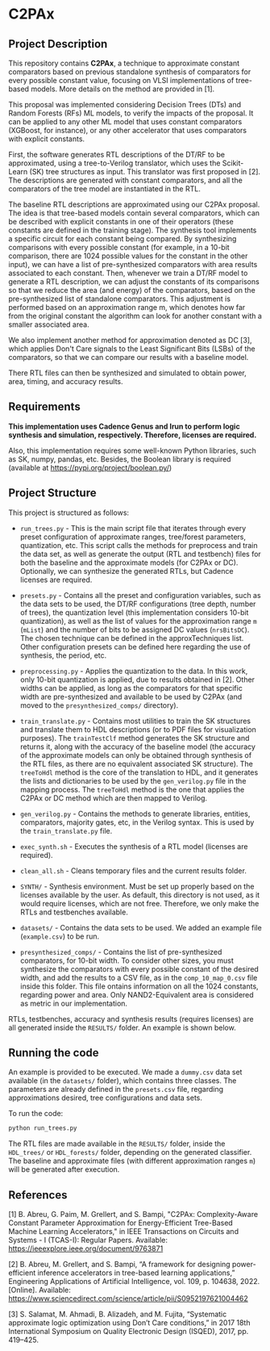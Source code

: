# C2PAx

## Project Description

This repository contains **C2PAx**, a technique to approximate constant comparators based on previous standalone synthesis of comparators for every possible constant value, focusing on VLSI implementations of tree-based models. More details on the method are provided in [1].

This proposal was implemented considering Decision Trees (DTs) and Random Forests (RFs) ML models, to verify the impacts of the proposal. It can be applied to any other ML model that uses constant comparators (XGBoost, for instance), or any other accelerator that uses comparators with explicit constants.

First, the software generates RTL descriptions of the DT/RF to be approximated, using a tree-to-Verilog translator, which uses the Scikit-Learn (SK) tree structures as input. This translator was first proposed in [2]. The descriptions are generated with constant comparators, and all the comparators of the tree model are instantiated in the RTL.

The baseline RTL descriptions are approximated using our C2PAx proposal. The idea is that tree-based models contain several comparators, which can be described with explicit constants in one of their operators (these constants are defined in the training stage). The synthesis tool implements a specific circuit for each constant being compared. By synthesizing comparisons with every possible constant (for example, in a 10-bit comparison, there are 1024 possible values for the constant in the other input), we can have a list of pre-synthesized comparators with area results associated to each constant. Then, whenever we train a DT/RF model to generate a RTL description, we can adjust the constants of its comparisons so that we reduce the area (and energy) of the comparators, based on the pre-synthesized list of standalone comparators. This adjustment is performed based on an approximation range m, which denotes how far from the original constant the algorithm can look for another constant with a smaller associated area.

We also implement another method for approximation denoted as DC [3], which applies Don't Care signals to the Least Significant Bits (LSBs) of the comparators, so that we can compare our results with a baseline model.

There RTL files can then be synthesized and simulated to obtain power, area, timing, and accuracy results.


## Requirements

**This implementation uses Cadence Genus and Irun to perform logic synthesis and simulation, respectively. Therefore, licenses are required.**

Also, this implementation requires some well-known Python libraries, such as SK, numpy, pandas, etc. Besides, the Boolean library is required (available at https://pypi.org/project/boolean.py/)

## Project Structure

This project is structured as follows:

* `run_trees.py` - This is the main script file that iterates through every preset configuration of approximate ranges, tree/forest parameters, quantization, etc. This script calls the methods for preprocess and train the data set, as well as generate the output (RTL and testbench) files for both the baseline and the approximate models (for C2PAx or DC). Optionally, we can synthesize the generated RTLs, but Cadence licenses are required.

* `presets.py` - Contains all the preset and configuration variables, such as the data sets to be used, the DT/RF configurations (tree depth, number of trees), the quantization level (this implementation considers 10-bit quantization), as well as the list of values for the approximation range `m` (`mList`) and the number of bits to be assigned DC values (`nrsBitsDC`). The chosen technique can be defined in the approxTechniques list. Other configuration presets can be defined here regarding the use of synthesis, the period, etc.

* `preprocessing.py` - Applies the quantization to the data. In this work, only 10-bit quantization is applied, due to results obtained in [2]. Other widths can be applied, as long as the comparators for that specific width are pre-synthesized and available to be used by C2PAx (and moved to the `presynthesized_comps/` directory).

* `train_translate.py` - Contains most utilities to train the SK structures and translate them to HDL descriptions (or to PDF files for visualization purposes). The `trainTestClf` method generates the SK structure and returns it, along with the accuracy of the baseline model (the accuracy of the approximate models can only be obtained through synthesis of the RTL files, as there are no equivalent associated SK structure). The `treeToHdl` method is the core of the translation to HDL, and it generates the lists and dictionaries to be used by the `gen_verilog.py` file in the mapping process. The `treeToHdl` method is the one that applies the C2PAx or DC method which are then mapped to Verilog.

* `gen_verilog.py` - Contains the methods to generate libraries, entities, comparators, majority gates, etc, in the Verilog syntax. This is used by the `train_translate.py` file.

* `exec_synth.sh` - Executes the synthesis of a RTL model (licenses are required).

* `clean_all.sh` - Cleans temporary files and the current results folder.

* `SYNTH/` - Synthesis environment. Must be set up properly based on the licenses available by the user. As default, this directory is not used, as it would require licenses, which are not free. Therefore, we only make the RTLs and testbenches available.

* `datasets/` - Contains the data sets to be used. We added an example file (`example.csv`) to be run.

* `presynthesized_comps/` - Contains the list of pre-synthesized comparators, for 10-bit width. To consider other sizes, you must synthesize the comparators with every possible constant of the desired width, and add the results to a CSV file, as in the `comp_10_map_0.csv` file inside this folder. This file ontains information on all the 1024 constants, regarding power and area. Only NAND2-Equivalent area is considered as metric in our implementation.


RTLs, testbenches, accuracy and synthesis results (requires licenses) are all generated inside the `RESULTS/` folder. An example is shown below.


## Running the code

An example is provided to be executed. We made a `dummy.csv` data set available (in the `datasets/` folder), which contains three classes. The parameters are already defined in the `presets.csv` file, regarding approximations desired, tree configurations and data sets.

To run the code:

```python
python run_trees.py
```

The RTL files are made available in the `RESULTS/` folder, inside the `HDL_trees/` or `HDL_forests/` folder, depending on the generated classifier. The baseline and approximate files (with different approximation ranges `m`) will be generated after execution.


## References

[1] B. Abreu, G. Paim, M. Grellert, and S. Bampi, "C2PAx: Complexity-Aware Constant Parameter Approximation for Energy-Efficient Tree-Based Machine Learning Accelerators," in IEEE Transactions on Circuits and Systems - I (TCAS-I): Regular Papers. Available: https://ieeexplore.ieee.org/document/9763871

[2] B. Abreu, M. Grellert, and S. Bampi, “A framework for designing power-efficient inference accelerators in tree-based learning applications,” Engineering Applications of Artificial Intelligence, vol. 109, p. 104638, 2022. [Online]. Available: https://www.sciencedirect.com/science/article/pii/S0952197621004462

[3] S. Salamat, M. Ahmadi, B. Alizadeh, and M. Fujita, “Systematic approximate logic optimization using Don’t Care conditions,” in 2017 18th International Symposium on Quality Electronic Design (ISQED), 2017, pp. 419–425.
